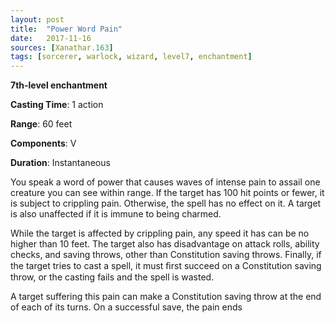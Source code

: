 ```yaml
---
layout: post
title:  "Power Word Pain"
date:   2017-11-16
sources: [Xanathar.163]
tags: [sorcerer, warlock, wizard, level7, enchantment]
---
```


**7th-level enchantment**

**Casting Time**: 1 action

**Range**: 60 feet

**Components**: V

**Duration**: Instantaneous

You speak a word of power that causes waves of intense pain to assail one creature you can see within range. If the target has 100 hit points or fewer, it is subject to crippling pain. Otherwise, the spell has no effect on it. A target is also unaffected if it is immune to being charmed. 

While the target is affected by crippling pain, any speed it has can be no higher than 10 feet. The target also has disadvantage on attack rolls, ability checks, and saving throws, other than Constitution saving throws. Finally, if the target tries to cast a spell, it must ﬁrst succeed on a Constitution saving throw, or the casting fails and the spell is wasted. 

A target suffering this pain can make a Constitution saving throw at the end of each of its turns. On a successful save, the pain ends
